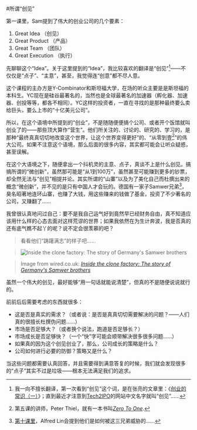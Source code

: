 #所谓“创见”

第一课里，Sam提到了伟大的创业公司的几个要素：

1. Great Idea （创见）
2. Great Product （产品）
3. Great Team （团队）
4. Great Execution （执行）

先聊聊这个“Idea”。关于这里提到的“Idea”，我比较喜欢的翻译是“创见”[^1]——不仅仅是“点子”、“主意”，甚至，我觉得连“创意”都不尽人意。

这个课程的主办方是Y-Combinator和斯坦福大学，在场的听众主要是是斯坦福的本科生。YC现在是硅谷最著名的，当然也是全球最著名的加速器（孵化器、加速器、创投等等，都各不相同）。YC这样的投资者，一直在寻找的是那种最终要么卖给巨头，要么上市的“十亿美元公司”。

所以，在这个语境中所提到的“创业”，不是随随便便搞个公司、或者开个饭馆就叫创业了的——那些顶大算作“营生”。他们所关注的、讨论的、研究的、学习的，是那种“最终真真切切地改变这个世界，让这个世界变得更好”的、“从零到壹[^2]”的伟大公司。如果不注意这个语境，那么后面的很多内容，其实都可能会让听众疑惑，甚至误解。

在这个大语境之下，随便拿出一个抖机灵的主意、点子，真谈不上是什么创见。搞搞所谓的“微创新”，虽然那可能是“从1到100万”，虽然甚至可能赚到更多的钞票，却全然无法与“创见”相提并论。其实所谓的“山寨”以及为了美化自己而杜撰出来的概念“微创新”，并不见的是只有中国人才会玩的。德国有一家子Samwer兄弟[^3]，臭名昭著地连环山寨，也赚了大钱，用这些赚来的钱做了基金，投资了不少著名的公司，又赚翻了……

我曾很认真地问过自己：要不是我自己运气好到竟然早已经财务自由，真不知道应该用什么样的心态去面对这样荒谬的世界；如果我依然在为生计奔波，我是否真的还有底气瞧不起丫的呢？说不定会很羡慕的吧？

> 看看他们“踌躇满志”的样子吧……

> ![Inside the clone factory: The story of Germany's Samwer brothers](http://cdni.wired.co.uk/620x413/s_v/Samwers_620x413.jpg)

> Image from wired.co.uk: [*Inside the clone factory: The story of Germany's Samwer brothers*](http://www.wired.co.uk/magazine/archive/2012/04/features/inside-the-clone-factory)

虽然一个伟大的创见，最好能够“用一句话就能说清楚”，但真的不是随便说说就行的。

前前后后需要考虑的东西就很多：
* 这是否是真实的需求？（或者说：是否是真真切切需要解决的问题？——人们真的很擅长杜撰伪问题……）
* 市场是否足够大？（或者换个说法，跑道是否足够长？）
* 市场成长是否足够快？（一个“快”字可能会顺带解决很多很多问题……）
* 如果真的因为这个创见创业了，那么，公司成长的策略是什么？
* 公司如何进行必要的防御？策略又是什么？

当这些问题都需要认真回答，并且需要得到满意答复的时候，我们就会发现很多的“点子”其实不过是垃圾——根本无法满足我们的追求。



[^1]: 我一向不擅长翻译，第一次看到“创见”这个词，是在张亮的文章里：《[创业的常识（一）](http://zhuanlan.zhihu.com/imike/19973765)》；直到最近才注意到[Tech2IPO](http://tech2ipo.com)的网站中文名字就叫“创见”……
[^2]: 第五课的讲师，Peter Thiel，就有一本书叫[*Zero To One*](http://www.amazon.com/Zero-One-Notes-Startups-Future/dp/0804139296). 
[^3]: [第十课里](http://genius.com/4943002)，Alfred Lin会提到他们是如何被这三兄弟威胁的……